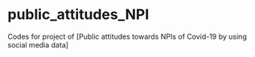# public_attitudes_NPI
Codes for project of [Public attitudes towards NPIs of Covid-19 by using social media data]
